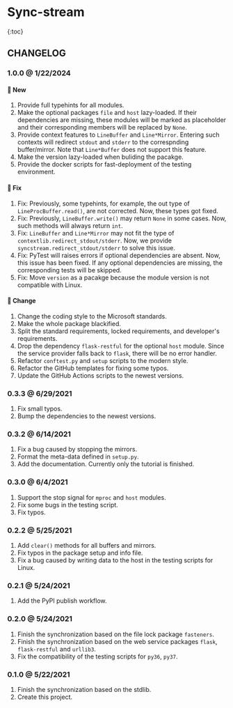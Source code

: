 # Sync-stream

{:toc}

## CHANGELOG

### 1.0.0 @ 1/22/2024

#### :mega: New

1. Provide full typehints for all modules.
2. Make the optional packages `file` and `host` lazy-loaded. If their dependencies are missing, these modules will be marked as placeholder and their corresponding members will be replaced by `None`.
3. Provide context features to `LineBuffer` and `Line*Mirror`. Entering such contexts will redirect `stdout` and `stderr` to the correspnding buffer/mirror. Note that `Line*Buffer` does not support this feature.
4. Make the version lazy-loaded when buliding the pacakge.
5. Provide the docker scripts for fast-deployment of the testing environment.

#### :wrench: Fix

1. Fix: Previously, some typehints, for example, the out type of `LineProcBuffer.read()`, are not corrected. Now, these types got fixed.
2. Fix: Previously, `LineBuffer.write()` may return `None` in some cases. Now, such methods will always return `int`.
3. Fix: `LineBuffer` and `Line*Mirror` may not fit the type of `contextlib.redirect_stdout/stderr`. Now, we provide `syncstream.redirect_stdout/stderr` to solve this issue.
4. Fix: PyTest will raises errors if optional dependencies are absent. Now, this issue has been fixed. If any optional dependencies are missing, the corresponding tests will be skipped.
5. Fix: Move `version` as a pacakge because the module version is not compatible with Linux.

#### :floppy_disk: Change

1. Change the coding style to the Microsoft standards.
2. Make the whole package blackified.
3. Split the standard requirements, locked requirements, and developer's requirements.
4. Drop the dependency `flask-restful` for the optional `host` module. Since the service provider falls back to `flask`, there will be no error handler.
5. Refactor `conftest.py` and `setup` scripts to the modern style.
6. Refactor the GitHub templates for fixing some typos.
7. Update the GitHub Actions scripts to the newest versions.

### 0.3.3 @ 6/29/2021

1. Fix small typos.
2. Bump the dependencies to the newest versions.

### 0.3.2 @ 6/14/2021

1. Fix a bug caused by stopping the mirrors.
2. Format the meta-data defined in `setup.py`.
3. Add the documentation. Currently only the tutorial is finished.

### 0.3.0 @ 6/4/2021

1. Support the stop signal for `mproc` and `host` modules.
2. Fix some bugs in the testing script.
3. Fix typos.

### 0.2.2 @ 5/25/2021

1. Add `clear()` methods for all buffers and mirrors.
2. Fix typos in the package setup and info file.
3. Fix a bug caused by writing data to the host in the testing scripts for Linux.

### 0.2.1 @ 5/24/2021

1. Add the PyPI publish workflow.

### 0.2.0 @ 5/24/2021

1. Finish the synchronization based on the file lock package `fasteners`.
2. Finish the synchronization based on the web service packages `flask`, `flask-restful` and `urllib3`.
3. Fix the compatibility of the testing scripts for `py36`, `py37`.

### 0.1.0 @ 5/22/2021

1. Finish the synchronization based on the stdlib.
2. Create this project.
